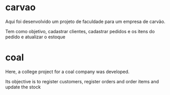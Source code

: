 # carvao
Aqui foi desenvolvido um projeto de faculdade para um empresa de carvão.

Tem como objetivo, cadastrar clientes, cadastrar pedidos e os itens do pedido e atualizar o estoque 



# coal
Here, a college project for a coal company was developed.

Its objective is to register customers, register orders and order items and update the stock
